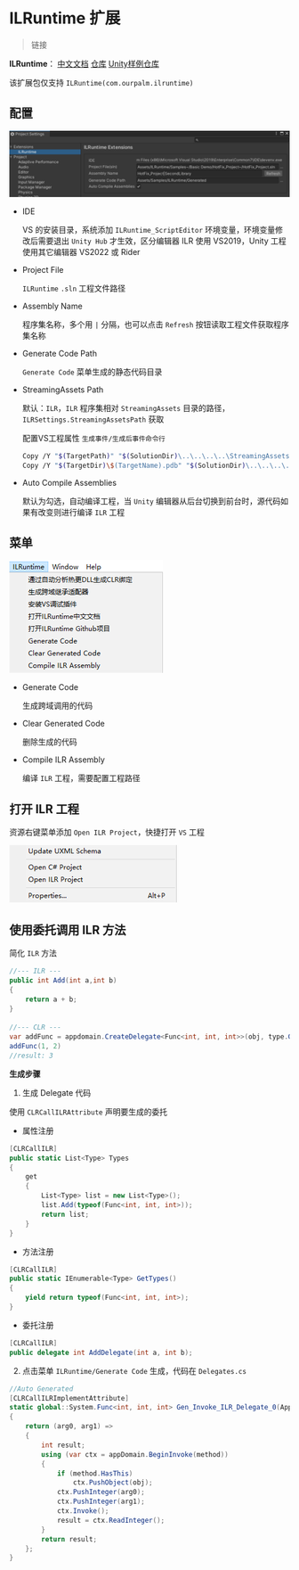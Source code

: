 # ILRuntime 扩展

> 链接

**ILRuntime**： [中文文档](https://ourpalm.github.io/ILRuntime/) [仓库](https://github.com/Ourpalm/ILRuntime) [Unity样例仓库](https://github.com/Ourpalm/ILRuntimeU3D)

该扩展包仅支持 `ILRuntime(com.ourpalm.ilruntime)` 

## 配置

![Settings](Doc~/Images/Settings.png)

- IDE

  VS 的安装目录，系统添加 `ILRuntime_ScriptEditor` 环境变量，环境变量修改后需要退出 `Unity Hub` 才生效，区分编辑器 ILR 使用 VS2019，Unity 工程使用其它编辑器 VS2022 或 Rider

- Project File

  `ILRuntime` `.sln` 工程文件路径

- Assembly Name

  程序集名称，多个用 `|` 分隔，也可以点击 `Refresh` 按钮读取工程文件获取程序集名称

- Generate Code Path

  `Generate Code` 菜单生成的静态代码目录
  
- StreamingAssets Path

  默认：`ILR`，`ILR` 程序集相对 `StreamingAssets` 目录的路径，`ILRSettings.StreamingAssetsPath` 获取

  配置VS工程属性 `生成事件/生成后事件命令行`

  ```bash
  Copy /Y "$(TargetPath)" "$(SolutionDir)\..\..\..\..\StreamingAssets\ILR\$(TargetFileName)"
  Copy /Y "$(TargetDir)\$(TargetName).pdb" "$(SolutionDir)\..\..\..\..\StreamingAssets\ILR\$(TargetName).pdb"
  ```

- Auto Compile Assemblies

  默认为勾选，自动编译工程，当 `Unity` 编辑器从后台切换到前台时，源代码如果有改变则进行编译 `ILR` 工程

## 菜单

![Menu](Doc~/Images/Menu.png)

- Generate Code

  生成跨域调用的代码

- Clear Generated Code

  删除生成的代码

- Compile ILR Assembly

  编译 `ILR` 工程，需要配置工程路径

## 打开 ILR 工程

资源右键菜单添加 `Open ILR Project`，快捷打开 `VS` 工程

![Menu_OpenILRProject](Doc~/Images/Menu_OpenILRProject.png)

## 使用委托调用 ILR 方法

简化 `ILR` 方法

```c#
//--- ILR ---
public int Add(int a,int b)
{
	return a + b;
}

//--- CLR ---
var addFunc = appdomain.CreateDelegate<Func<int, int, int>>(obj, type.GetMethod("Add", 2));
addFunc(1, 2)
//result: 3
```

**生成步骤**

1. 生成 Delegate 代码

使用 `CLRCallILRAttribute` 声明要生成的委托

- 属性注册

```c#
[CLRCallILR]
public static List<Type> Types
{
    get
    {
        List<Type> list = new List<Type>();
        list.Add(typeof(Func<int, int, int>));
        return list;
    }
}
```

- 方法注册


```c#
[CLRCallILR]
public static IEnumerable<Type> GetTypes()
{
    yield return typeof(Func<int, int, int>);
}
```

- 委托注册

```c#
[CLRCallILR]
public delegate int AddDelegate(int a, int b);
```


2. 点击菜单 `ILRuntime/Generate Code` 生成，代码在 `Delegates.cs`

```c#
//Auto Generated
[CLRCallILRImplementAttribute]
static global::System.Func<int, int, int> Gen_Invoke_ILR_Delegate_0(AppDomain appDomain, object obj, IMethod method)
{
    return (arg0, arg1) =>
    {
        int result;
        using (var ctx = appDomain.BeginInvoke(method))
        {
            if (method.HasThis)
                ctx.PushObject(obj);
            ctx.PushInteger(arg0);
            ctx.PushInteger(arg1);
            ctx.Invoke();
            result = ctx.ReadInteger();
        }
        return result;
    };
}
```


